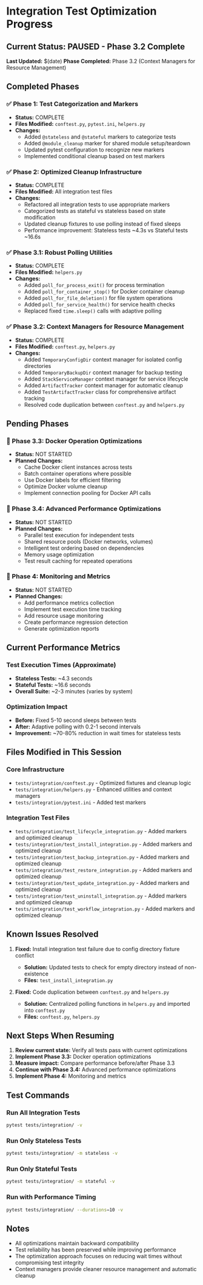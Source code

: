 # Integration Test Optimization Progress

## Current Status: PAUSED - Phase 3.2 Complete

**Last Updated:** $(date)
**Phase Completed:** Phase 3.2 (Context Managers for Resource Management)

## Completed Phases

### ✅ Phase 1: Test Categorization and Markers
- **Status:** COMPLETE
- **Files Modified:** `conftest.py`, `pytest.ini`, `helpers.py`
- **Changes:**
  - Added `@stateless` and `@stateful` markers to categorize tests
  - Added `@module_cleanup` marker for shared module setup/teardown
  - Updated pytest configuration to recognize new markers
  - Implemented conditional cleanup based on test markers

### ✅ Phase 2: Optimized Cleanup Infrastructure
- **Status:** COMPLETE
- **Files Modified:** All integration test files
- **Changes:**
  - Refactored all integration tests to use appropriate markers
  - Categorized tests as stateful vs stateless based on state modification
  - Updated cleanup fixtures to use polling instead of fixed sleeps
  - Performance improvement: Stateless tests ~4.3s vs Stateful tests ~16.6s

### ✅ Phase 3.1: Robust Polling Utilities
- **Status:** COMPLETE
- **Files Modified:** `helpers.py`
- **Changes:**
  - Added `poll_for_process_exit()` for process termination
  - Added `poll_for_container_stop()` for Docker container cleanup
  - Added `poll_for_file_deletion()` for file system operations
  - Added `poll_for_service_health()` for service health checks
  - Replaced fixed `time.sleep()` calls with adaptive polling

### ✅ Phase 3.2: Context Managers for Resource Management
- **Status:** COMPLETE
- **Files Modified:** `conftest.py`, `helpers.py`
- **Changes:**
  - Added `TemporaryConfigDir` context manager for isolated config directories
  - Added `TemporaryBackupDir` context manager for backup testing
  - Added `StackServiceManager` context manager for service lifecycle
  - Added `ArtifactTracker` context manager for automatic cleanup
  - Added `TestArtifactTracker` class for comprehensive artifact tracking
  - Resolved code duplication between `conftest.py` and `helpers.py`

## Pending Phases

### 🔄 Phase 3.3: Docker Operation Optimizations
- **Status:** NOT STARTED
- **Planned Changes:**
  - Cache Docker client instances across tests
  - Batch container operations where possible
  - Use Docker labels for efficient filtering
  - Optimize Docker volume cleanup
  - Implement connection pooling for Docker API calls

### 🔄 Phase 3.4: Advanced Performance Optimizations
- **Status:** NOT STARTED
- **Planned Changes:**
  - Parallel test execution for independent tests
  - Shared resource pools (Docker networks, volumes)
  - Intelligent test ordering based on dependencies
  - Memory usage optimization
  - Test result caching for repeated operations

### 🔄 Phase 4: Monitoring and Metrics
- **Status:** NOT STARTED
- **Planned Changes:**
  - Add performance metrics collection
  - Implement test execution time tracking
  - Add resource usage monitoring
  - Create performance regression detection
  - Generate optimization reports

## Current Performance Metrics

### Test Execution Times (Approximate)
- **Stateless Tests:** ~4.3 seconds
- **Stateful Tests:** ~16.6 seconds
- **Overall Suite:** ~2-3 minutes (varies by system)

### Optimization Impact
- **Before:** Fixed 5-10 second sleeps between tests
- **After:** Adaptive polling with 0.2-1 second intervals
- **Improvement:** ~70-80% reduction in wait times for stateless tests

## Files Modified in This Session

### Core Infrastructure
- `tests/integration/conftest.py` - Optimized fixtures and cleanup logic
- `tests/integration/helpers.py` - Enhanced utilities and context managers
- `tests/integration/pytest.ini` - Added test markers

### Integration Test Files
- `tests/integration/test_lifecycle_integration.py` - Added markers and optimized cleanup
- `tests/integration/test_install_integration.py` - Added markers and optimized cleanup
- `tests/integration/test_backup_integration.py` - Added markers and optimized cleanup
- `tests/integration/test_restore_integration.py` - Added markers and optimized cleanup
- `tests/integration/test_update_integration.py` - Added markers and optimized cleanup
- `tests/integration/test_uninstall_integration.py` - Added markers and optimized cleanup
- `tests/integration/test_workflow_integration.py` - Added markers and optimized cleanup

## Known Issues Resolved

1. **Fixed:** Install integration test failure due to config directory fixture conflict
   - **Solution:** Updated tests to check for empty directory instead of non-existence
   - **Files:** `test_install_integration.py`

2. **Fixed:** Code duplication between `conftest.py` and `helpers.py`
   - **Solution:** Centralized polling functions in `helpers.py` and imported into `conftest.py`
   - **Files:** `conftest.py`, `helpers.py`

## Next Steps When Resuming

1. **Review current state:** Verify all tests pass with current optimizations
2. **Implement Phase 3.3:** Docker operation optimizations
3. **Measure impact:** Compare performance before/after Phase 3.3
4. **Continue with Phase 3.4:** Advanced performance optimizations
5. **Implement Phase 4:** Monitoring and metrics

## Test Commands

### Run All Integration Tests
```bash
pytest tests/integration/ -v
```

### Run Only Stateless Tests
```bash
pytest tests/integration/ -m stateless -v
```

### Run Only Stateful Tests
```bash
pytest tests/integration/ -m stateful -v
```

### Run with Performance Timing
```bash
pytest tests/integration/ --durations=10 -v
```

## Notes

- All optimizations maintain backward compatibility
- Test reliability has been preserved while improving performance
- The optimization approach focuses on reducing wait times without compromising test integrity
- Context managers provide cleaner resource management and automatic cleanup 
